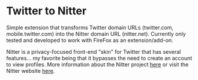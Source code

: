 # Twitter to Nitter

Simple extension that transforms Twitter domain URLs (twitter.com, mobile.twitter.com) into the Nitter domain URL (nitter.net). Currently only tested and developed to work with FireFox as an extension/add-on.

Nitter is a privacy-focused front-end "skin" for Twitter that has several features... my favorite being that it bypasses the need to create an account to view profiles. More information about the Nitter project [here](https://github.com/zedeus/nitter) or visit the Nitter website [here](https://nitter.net).
